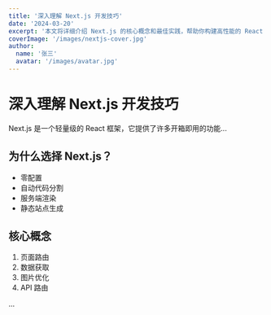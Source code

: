 ```yaml
---
title: '深入理解 Next.js 开发技巧'
date: '2024-03-20'
excerpt: '本文将详细介绍 Next.js 的核心概念和最佳实践，帮助你构建高性能的 React 应用。'
coverImage: '/images/nextjs-cover.jpg'
author:
  name: '张三'
  avatar: '/images/avatar.jpg'
---
```


# 深入理解 Next.js 开发技巧

Next.js 是一个轻量级的 React 框架，它提供了许多开箱即用的功能...

## 为什么选择 Next.js？

- 零配置
- 自动代码分割
- 服务端渲染
- 静态站点生成

## 核心概念

1. 页面路由
2. 数据获取
3. 图片优化
4. API 路由

... 